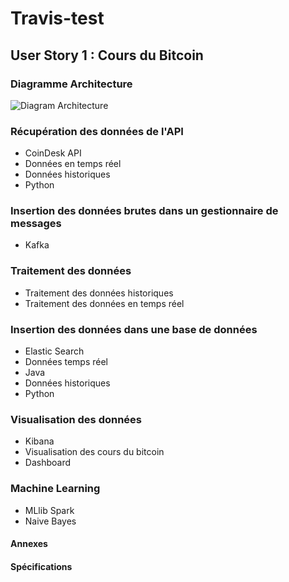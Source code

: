 # Travis-test

## User Story 1 : Cours du Bitcoin

### Diagramme Architecture

![Diagram Architecture](https://image.noelshack.com/fichiers/2018/13/4/1522356305-diagram-architecture-v1-0-1.png)

### Récupération des données de l'API
- CoinDesk API
- Données en temps réel
- Données historiques
- Python

### Insertion des données brutes dans un gestionnaire de messages
- Kafka

### Traitement des données
- Traitement des données historiques
- Traitement des données en temps réel

### Insertion des données dans une base de données
- Elastic Search
- Données temps réel
- Java
- Données historiques
- Python

### Visualisation des données
- Kibana
- Visualisation des cours du bitcoin
- Dashboard

### Machine Learning
- MLlib Spark
- Naive Bayes

#### Annexes

#### Spécifications
